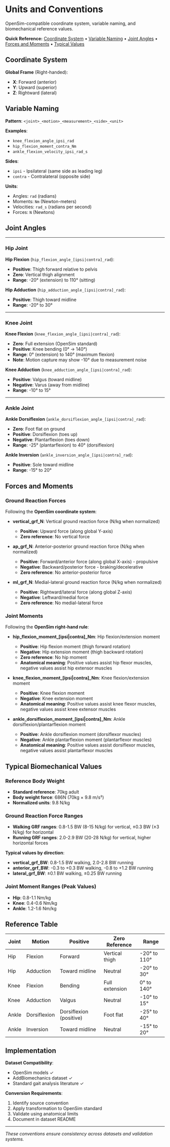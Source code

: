 # Units and Conventions

OpenSim-compatible coordinate system, variable naming, and biomechanical reference values.

**Quick Reference:** [Coordinate System](#coordinate-system) • [Variable Naming](#variable-naming) • [Joint Angles](#joint-angles) • [Forces and Moments](#forces-and-moments) • [Typical Values](#typical-biomechanical-values)

## Coordinate System

**Global Frame** (Right-handed):
- **X**: Forward (anterior)
- **Y**: Upward (superior)
- **Z**: Rightward (lateral)

## Variable Naming

**Pattern**: `<joint>_<motion>_<measurement>_<side>_<unit>`

**Examples**:
- `knee_flexion_angle_ipsi_rad`
- `hip_flexion_moment_contra_Nm`
- `ankle_flexion_velocity_ipsi_rad_s`

**Sides**:
- `ipsi` - Ipsilateral (same side as leading leg)
- `contra` - Contralateral (opposite side)

**Units**:
- Angles: `rad` (radians)
- Moments: `Nm` (Newton-meters) 
- Velocities: `rad_s` (radians per second)
- Forces: `N` (Newtons)

## Joint Angles

---

### Hip Joint

**Hip Flexion** (`hip_flexion_angle_[ipsi|contra]_rad`):
- **Positive**: Thigh forward relative to pelvis
- **Zero**: Vertical thigh alignment
- **Range**: -20° (extension) to 110° (sitting)

**Hip Adduction** (`hip_adduction_angle_[ipsi|contra]_rad`):
- **Positive**: Thigh toward midline
- **Range**: -20° to 30°

---

### Knee Joint

**Knee Flexion** (`knee_flexion_angle_[ipsi|contra]_rad`):
- **Zero**: Full extension (OpenSim standard)
- **Positive**: Knee bending (0° → 140°)
- **Range**: 0° (extension) to 140° (maximum flexion)
- **Note**: Motion capture may show -10° due to measurement noise

**Knee Adduction** (`knee_adduction_angle_[ipsi|contra]_rad`):
- **Positive**: Valgus (toward midline)
- **Negative**: Varus (away from midline)
- **Range**: -10° to 15°

---

### Ankle Joint

**Ankle Dorsiflexion** (`ankle_dorsiflexion_angle_[ipsi|contra]_rad`):
- **Zero**: Foot flat on ground
- **Positive**: Dorsiflexion (toes up)
- **Negative**: Plantarflexion (toes down)
- **Range**: -25° (plantarflexion) to 40° (dorsiflexion)

**Ankle Inversion** (`ankle_inversion_angle_[ipsi|contra]_rad`):
- **Positive**: Sole toward midline
- **Range**: -15° to 20°

## Forces and Moments

### Ground Reaction Forces

Following the **OpenSim coordinate system**:

- **vertical_grf_N**: Vertical ground reaction force (N/kg when normalized)
  - **Positive**: Upward force (along global Y-axis)
  - **Zero reference**: No vertical force

- **ap_grf_N**: Anterior-posterior ground reaction force (N/kg when normalized)
  - **Positive**: Forward/anterior force (along global X-axis) - propulsive
  - **Negative**: Backward/posterior force - braking/decelerative
  - **Zero reference**: No anterior-posterior force

- **ml_grf_N**: Medial-lateral ground reaction force (N/kg when normalized)
  - **Positive**: Rightward/lateral force (along global Z-axis)
  - **Negative**: Leftward/medial force
  - **Zero reference**: No medial-lateral force

### Joint Moments

Following the **OpenSim right-hand rule**:

- **hip_flexion_moment_[ipsi|contra]_Nm**: Hip flexion/extension moment
  - **Positive**: Hip flexion moment (thigh forward rotation)
  - **Negative**: Hip extension moment (thigh backward rotation)
  - **Zero reference**: No hip moment
  - **Anatomical meaning**: Positive values assist hip flexor muscles, negative values assist hip extensor muscles

- **knee_flexion_moment_[ipsi|contra]_Nm**: Knee flexion/extension moment
  - **Positive**: Knee flexion moment
  - **Negative**: Knee extension moment
  - **Anatomical meaning**: Positive values assist knee flexor muscles, negative values assist knee extensor muscles

- **ankle_dorsiflexion_moment_[ipsi|contra]_Nm**: Ankle dorsiflexion/plantarflexion moment
  - **Positive**: Ankle dorsiflexion moment (dorsiflexor muscles)
  - **Negative**: Ankle plantarflexion moment (plantarflexor muscles)
  - **Anatomical meaning**: Positive values assist dorsiflexor muscles, negative values assist plantarflexor muscles

## Typical Biomechanical Values

### Reference Body Weight

- **Standard reference**: 70kg adult
- **Body weight force**: 686N (70kg × 9.8 m/s²)
- **Normalized units**: 9.8 N/kg

### Ground Reaction Force Ranges

- **Walking GRF ranges**: 0.8-1.5 BW (8-15 N/kg) for vertical, ±0.3 BW (±3 N/kg) for horizontal
- **Running GRF ranges**: 2.0-2.9 BW (20-28 N/kg) for vertical, higher horizontal forces

**Typical values by direction**:
- **vertical_grf_BW**: 0.8-1.5 BW walking, 2.0-2.8 BW running
- **anterior_grf_BW**: -0.3 to +0.3 BW walking, -0.8 to +1.2 BW running
- **lateral_grf_BW**: ±0.1 BW walking, ±0.25 BW running

### Joint Moment Ranges (Peak Values)

- **Hip**: 0.8-1.1 Nm/kg
- **Knee**: 0.4-0.6 Nm/kg
- **Ankle**: 1.2-1.6 Nm/kg

## Reference Table

| Joint | Motion | Positive | Zero Reference | Range |
|-------|--------|----------|----------------|-------|
| Hip | Flexion | Forward | Vertical thigh | -20° to 110° |
| Hip | Adduction | Toward midline | Neutral | -20° to 30° |
| Knee | Flexion | Bending | Full extension | 0° to 140° |
| Knee | Adduction | Valgus | Neutral | -10° to 15° |
| Ankle | Dorsiflexion | Dorsiflexion (positive) | Foot flat | -25° to 40° |
| Ankle | Inversion | Toward midline | Neutral | -15° to 20° |

## Implementation

**Dataset Compatibility**:
- OpenSim models ✓
- AddBiomechanics dataset ✓
- Standard gait analysis literature ✓

**Conversion Requirements**:
1. Identify source convention
2. Apply transformation to OpenSim standard
3. Validate using anatomical limits
4. Document in dataset README

---

*These conventions ensure consistency across datasets and validation systems.*
